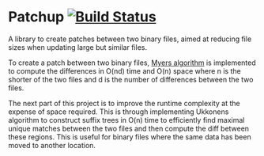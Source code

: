 # Patchup [![Build Status](https://travis-ci.com/Dezyh/Patchup.svg?branch=master)](https://travis-ci.com/Dezyh/Patchup)

A library to create patches between two binary files, aimed at reducing file sizes when updating large but similar files.

To create a patch between two binary files, [Myers algorithm](http://www.xmailserver.org/diff2.pdf) is implemented to compute the differences in O(nd) time and O(n) space where n is the shorter of the two files and d is the number of differences between the two files. 

The next part of this project is to improve the runtime complexity at the expense of space required. This is through implementing Ukkonens algorithm to construct suffix trees in O(n) time to efficiently find maximal unique matches between the two files and then compute the diff between these regions. This is useful for binary files where the same data has been moved to another location. 
